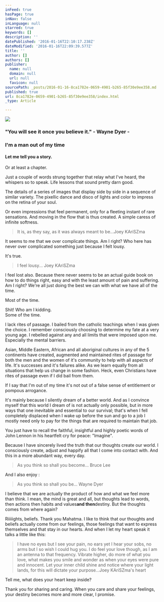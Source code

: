 ```yaml
---
inFeed: true
hasPage: true
inNav: false
inLanguage: null
starred: true
keywords: []
description: ''
datePublished: '2016-01-16T22:10:17.238Z'
dateModified: '2016-01-16T22:09:39.577Z'
title: ''
author: []
authors: []
publisher:
  name: null
  domain: null
  url: null
  favicon: null
sourcePath: _posts/2016-01-16-8ca1782e-0659-4901-b265-85f30e9ee358.md
published: true
url: 8ca1782e-0659-4901-b265-85f30e9ee358/index.html
_type: Article

---
```

![](https://the-grid-user-content.s3-us-west-2.amazonaws.com/ca7a4f9c-b44e-4c76-81e6-6cce7128c5a3.jpg)

### "You will see it once you believe it." - Wayne Dyer -

### I'm a man out of my time

#### Let me tell you a story.

Or at least a chapter.

Just a couple of words strung together that relay what I've heard, the whispers so to speak. Life lessons that sound pretty darn good.

The details of a series of images that display side by side in a sequence of similar variety. The pixellic dance and disco of lights and color to impress on the retina of your soul.

Or even impressions that feel permanent, only for a fleeting instant of rare sensations. And moving in the flow that is thus created. A simple caress of infinite softness.

> It is, as they say, as it was always meant to be...Joey KAriSZma

It seems to me that we over complicate things. Am I right? Who here has never over complicated something just because I felt lousy.

It's true.

> I feel lousy... Joey KAriSZma

I feel lost also. Because there never seems to be an actual guide book on how to do things right, easy and with the least amount of pain and suffering. Am I right? We're all just doing the best we can with what we have all of the time.

Most of the time.

Shit! Who am I kidding.   
Some of the time.

I lack rites of passage. I bailed from the catholic teachings when I was given the choice. I remember consciously choosing to determine my fate at a very young age. I rebelled against any and all limits that were imposed upon me. Especially the mental barriers.

Asian, Middle Eastern, African and all aboriginal cultures in any of the 5 continents have created, augmented and maintained rites of passage for both the men and the women of it's community to help with all aspects of life. It's successes and it's failures alike. As we learn equally from all situations that help us change in some fashion. Heck, even Christians have rites of passage even if I did bail from them.

If I say that I'm out of my time it's not out of a false sense of entitlement or pompous arrogance.

It's mainly because I silently dream of a better world. And as I convince myself that this world I dream of is not actually only possible, but in more ways that one inevitable and essential to our survival; that's when I fell completely displaced when I wake up before the sun and go to a job I mostly need only to pay for the things that are required to maintain that job.

You just have to recall the faithful, insightful and highly poetic words of John Lennon in his heartfelt cry for peace: "Imagine".

Because I have sincerely lived the truth that our thoughts create our world. I consciously create, adjust and happify all that I come into contact with. And this in a more abundant way, every day.

> As you think so shall you become... Bruce Lee

And I also enjoy :

> As you think so shall you be... Wayne Dyer

I believe that we are actually the product of how and what we feel more than think. I mean, the mind is great and all, but thoughts lead to words, then actions then habits and values**and then**destiny. But the thoughts comes from where again?

Riiiiights, beliefs. Thank you Mahatma. I like to think that our thoughts and beliefs actually come from our feelings, those feelings that want to express themselves and that stay in our hearts. And when I let my heart speak it talks a little like this:

> I have no eyes but I see your pain, no ears yet I hear your sobs, no arms but I so wish I could hug you. I do feel your love though, as I am an antenna to that frequency. Vibrate higher, do more of what you love, what makes you smile and wonder as when your eyes were pure and innocent. Let your inner child shine and notice where your light lands, for this will dictate your purpose...Joey KAriSZma's heart

Tell me, what does your heart keep inside?

Thank you for sharing and caring. When you care and share your feelings, your destiny becomes more and more clear, I promise.